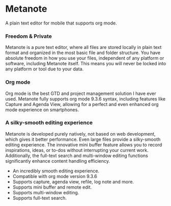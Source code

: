 # Metanote

A plain text editor for mobile that supports org mode.

### Freedom & Private

Metanote is a pure text editor, where all files are stored locally in plain text format and organized in the most basic file and folder structure. You have absolute freedom in how you use your files, independent of any platform or software, including Metanote itself. This means you will never be locked into any platform or tool due to your data.

### Org mode

Org mode is the best GTD and project management solution I have ever used. Metanote fully supports org mode 9.3.6 syntax, including features like Capture and Agenda View, allowing for a perfect and even enhanced org mode experience on smartphones.

### A silky-smooth editing experience

Metanote is developed purely natively, not based on web development, which gives it better performance. Even large files provide a silky-smooth editing experience. The innovative mini buffer feature allows you to record inspirations, ideas, or to-dos without interrupting your current work. Additionally, the full-text search and multi-window editing functions significantly enhance content handling efficiency.

- An incredibly smooth editing experience.
- Compatible with org mode version 9.3.6
- Supports capture, agenda view, refile, log note and more.
- Supports mini buffer and remote edit.
- Supports multi-window editing.
- Supports full-text search.
